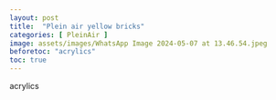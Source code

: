 ```yaml
---
layout: post
title:  "Plein air yellow bricks"
categories: [ PleinAir ]
image: assets/images/WhatsApp Image 2024-05-07 at 13.46.54.jpeg
beforetoc: "acrylics"
toc: true
---
```


acrylics